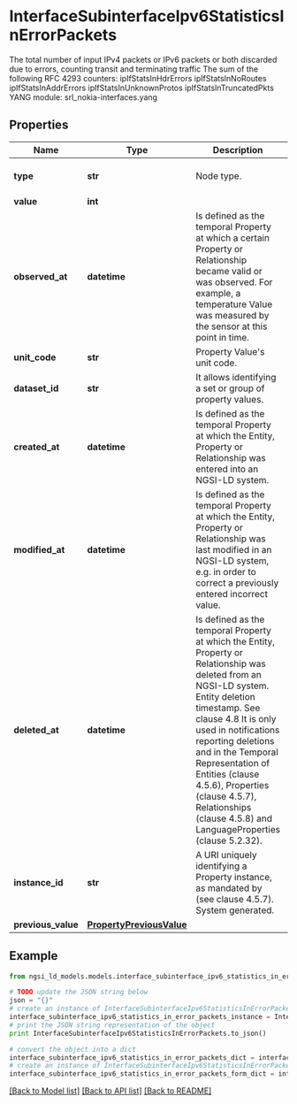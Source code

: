 # InterfaceSubinterfaceIpv6StatisticsInErrorPackets

The total number of input IPv4 packets or IPv6 packets or both discarded due to errors, counting transit and terminating traffic  The sum of the following RFC 4293 counters: ipIfStatsInHdrErrors ipIfStatsInNoRoutes ipIfStatsInAddrErrors ipIfStatsInUnknownProtos ipIfStatsInTruncatedPkts  YANG module: srl_nokia-interfaces.yang 

## Properties

Name | Type | Description | Notes
------------ | ------------- | ------------- | -------------
**type** | **str** | Node type.  | [optional] [default to 'Property']
**value** | **int** |  | 
**observed_at** | **datetime** | Is defined as the temporal Property at which a certain Property or Relationship became valid or was observed. For example, a temperature Value was measured by the sensor at this point in time.  | [optional] 
**unit_code** | **str** | Property Value&#39;s unit code.  | [optional] 
**dataset_id** | **str** | It allows identifying a set or group of property values.  | [optional] 
**created_at** | **datetime** | Is defined as the temporal Property at which the Entity, Property or Relationship was entered into an NGSI-LD system.  | [optional] [readonly] 
**modified_at** | **datetime** | Is defined as the temporal Property at which the Entity, Property or Relationship was last modified in an NGSI-LD system, e.g. in order to correct a previously entered incorrect value.  | [optional] [readonly] 
**deleted_at** | **datetime** | Is defined as the temporal Property at which the Entity, Property or Relationship was deleted from an NGSI-LD system.  Entity deletion timestamp. See clause 4.8 It is only used in notifications reporting deletions and in the Temporal Representation of Entities (clause 4.5.6), Properties (clause 4.5.7), Relationships (clause 4.5.8) and LanguageProperties (clause 5.2.32).  | [optional] [readonly] 
**instance_id** | **str** | A URI uniquely identifying a Property instance, as mandated by (see clause 4.5.7). System generated.  | [optional] [readonly] 
**previous_value** | [**PropertyPreviousValue**](PropertyPreviousValue.md) |  | [optional] 

## Example

```python
from ngsi_ld_models.models.interface_subinterface_ipv6_statistics_in_error_packets import InterfaceSubinterfaceIpv6StatisticsInErrorPackets

# TODO update the JSON string below
json = "{}"
# create an instance of InterfaceSubinterfaceIpv6StatisticsInErrorPackets from a JSON string
interface_subinterface_ipv6_statistics_in_error_packets_instance = InterfaceSubinterfaceIpv6StatisticsInErrorPackets.from_json(json)
# print the JSON string representation of the object
print InterfaceSubinterfaceIpv6StatisticsInErrorPackets.to_json()

# convert the object into a dict
interface_subinterface_ipv6_statistics_in_error_packets_dict = interface_subinterface_ipv6_statistics_in_error_packets_instance.to_dict()
# create an instance of InterfaceSubinterfaceIpv6StatisticsInErrorPackets from a dict
interface_subinterface_ipv6_statistics_in_error_packets_form_dict = interface_subinterface_ipv6_statistics_in_error_packets.from_dict(interface_subinterface_ipv6_statistics_in_error_packets_dict)
```
[[Back to Model list]](../README.md#documentation-for-models) [[Back to API list]](../README.md#documentation-for-api-endpoints) [[Back to README]](../README.md)



